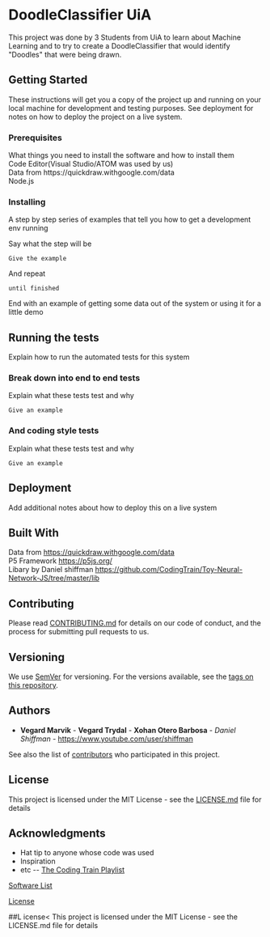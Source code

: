 # DoodleClassifier UiA

This project was done by 3 Students from UiA to learn about Machine Learning and to try to create a DoodleClassifier that would identify "Doodles" that were being drawn. 

## Getting Started

These instructions will get you a copy of the project up and running on your local machine for development and testing purposes. See deployment for notes on how to deploy the project on a live system.

### Prerequisites

<p>What things you need to install the software and how to install them<br>
Code Editor(Visual Studio/ATOM was used by us)<br>
Data from https://quickdraw.withgoogle.com/data<br>
Node.js
<br>
</p>

### Installing

A step by step series of examples that tell you how to get a development env running

Say what the step will be

```
Give the example
```

And repeat

```
until finished
```

End with an example of getting some data out of the system or using it for a little demo

## Running the tests

Explain how to run the automated tests for this system

### Break down into end to end tests

Explain what these tests test and why

```
Give an example
```

### And coding style tests

Explain what these tests test and why

```
Give an example
```

## Deployment

Add additional notes about how to deploy this on a live system

## Built With

Data from https://quickdraw.withgoogle.com/data <br>
P5 Framework https://p5js.org/ <br>
Libary by Daniel shiffman https://github.com/CodingTrain/Toy-Neural-Network-JS/tree/master/lib
## Contributing

Please read [CONTRIBUTING.md](https://gist.github.com/PurpleBooth/b24679402957c63ec426) for details on our code of conduct, and the process for submitting pull requests to us.

## Versioning

We use [SemVer](http://semver.org/) for versioning. For the versions available, see the [tags on this repository](https://github.com/your/project/tags). 

## Authors

* **Vegard Marvik** - **Vegard Trydal** - **Xohan Otero Barbosa**   - *Daniel Shiffman* - https://www.youtube.com/user/shiffman

See also the list of [contributors](https://github.com/your/project/contributors) who participated in this project.

## License

This project is licensed under the MIT License - see the [LICENSE.md](LICENSE.md) file for details

## Acknowledgments

* Hat tip to anyone whose code was used
* Inspiration
* etc
--
[The Coding Train Playlist](https://www.youtube.com/watch?v=pqY_Tn2SIVA&list=PLRqwX-V7Uu6Zs14zKVuTuit6jApJgoYZQ)

[Software List](https://github.com/vegart13/DoodleClassifier/blob/master/Software.md)

[License](https://github.com/vegart13/DoodleClassifier/blob/master/LICENSE)


##L icense< 
This project is licensed under the MIT License - see the LICENSE.md file for details


